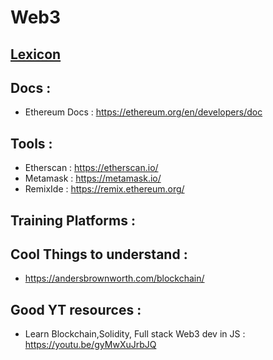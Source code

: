 # Web3

## [Lexicon](/lexicon.md) 

## Docs : 

- Ethereum Docs : https://ethereum.org/en/developers/doc

## Tools :

- Etherscan : https://etherscan.io/
- Metamask : https://metamask.io/
- RemixIde : https://remix.ethereum.org/

## Training Platforms : 

## Cool Things to understand : 

- https://andersbrownworth.com/blockchain/

## Good YT resources : 

- Learn Blockchain,Solidity, Full stack Web3 dev in JS : https://youtu.be/gyMwXuJrbJQ

